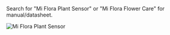 Search for "Mi Flora Plant Sensor" or "Mi Flora Flower Care" for manual/datasheet.

![Mi Flora Plant Sensor](https://user-images.githubusercontent.com/83612361/117035774-037e9080-ad05-11eb-8cda-cefb2a2a2669.jpg)
